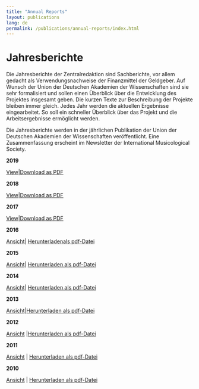 ```yaml
---
title: "Annual Reports"
layout: publications
lang: de
permalink: /publications/annual-reports/index.html
---
```



# Jahresberichte

Die Jahresberichte der Zentralredaktion sind Sachberichte, vor allem gedacht als Verwendungsnachweise der Finanzmittel der Geldgeber. Auf Wunsch der Union der Deutschen Akademien der Wissenschaften sind sie sehr formalisiert und sollen einen Überblick über die Entwicklung des Projektes insgesamt geben. Die kurzen Texte zur Beschreibung der Projekte bleiben immer gleich. Jedes Jahr werden die aktuellen Ergebnisse eingearbeitet. So soll ein schneller Überblick über das Projekt und die Arbeitsergebnisse ermöglicht werden.

Die Jahresberichte werden in der jährlichen Publikation der Union der Deutschen Akademien der Wissenschaften veröffentlicht. Eine Zusammenfassung erscheint im Newsletter der International Musicological Society.



**2019**

[View](/publications/annual-reports/019.html)|[Download as PDF](/uploads/user_upload/RISM-Jahresbericht-19_DE.pdf "Leitet Herunterladen der Datei ein")



**2018**

[View](/publications/annual-reports/018.html)|[Download as PDF](/fileadmin/content/community-content/Zentralredaktion/Jahresberichte/RISM-Jahresbericht-18_DE.pdf "Leitet Herunterladen der Datei ein")



**2017**

[View](/publications/annual-reports/017.html)|[Download as PDF](/fileadmin/content/Jahresbericht2017_EN.pdf)



**2016**

[Ansicht](/publications/annual-reports/016.html#c3434)| [Herunterladenals pdf-Datei](/fileadmin/content/Jahresbericht_DE_2016.pdf "Leitet Herunterladen der Datei ein")



**2015**

[Ansicht](/publications/annual-reports/015.html#c3226)| [Herunterladen als pdf-Datei](/fileadmin/content/Jahresbericht_DE_2016.pdf "Leitet Herunterladen der Datei ein")



**2014**

[Ansicht](/publications/annual-reports/014.html)| [Herunterladen als pdf-Datei](/fileadmin/content/Jahresbericht_2014.pdf "Leitet Herunterladen der Datei ein")



**2013**

[Ansicht](/publications/annual-reports/013.html#c2694)|[Herunterladen als pdf-Datei](/uploads/user_upload/Jahresbericht_DE_web.pdf "Leitet Herunterladen der Datei ein")



**2012**

[Ansicht](/publications/annual-reports/012.html#c2450) |[Herunterladen als pdf-Datei](/uploads/user_upload/JahresberichtDeutsch_2012.pdf "Leitet Herunterladen der Datei ein")



**2011**

[Ansicht](/publications/annual-reports/011.html) | [Herunterladen als pdf-Datei](/uploads/user_upload/JahresberichtDeutsch.pdf "Leitet Herunterladen der Datei ein")



**2010**

[Ansicht](/publications/annual-reports/010.html#c1112) | [Herunterladen als pdf-Datei](/uploads/user_upload/JahresberichtDeutsch_2010.pdf "Leitet Herunterladen der Datei ein")